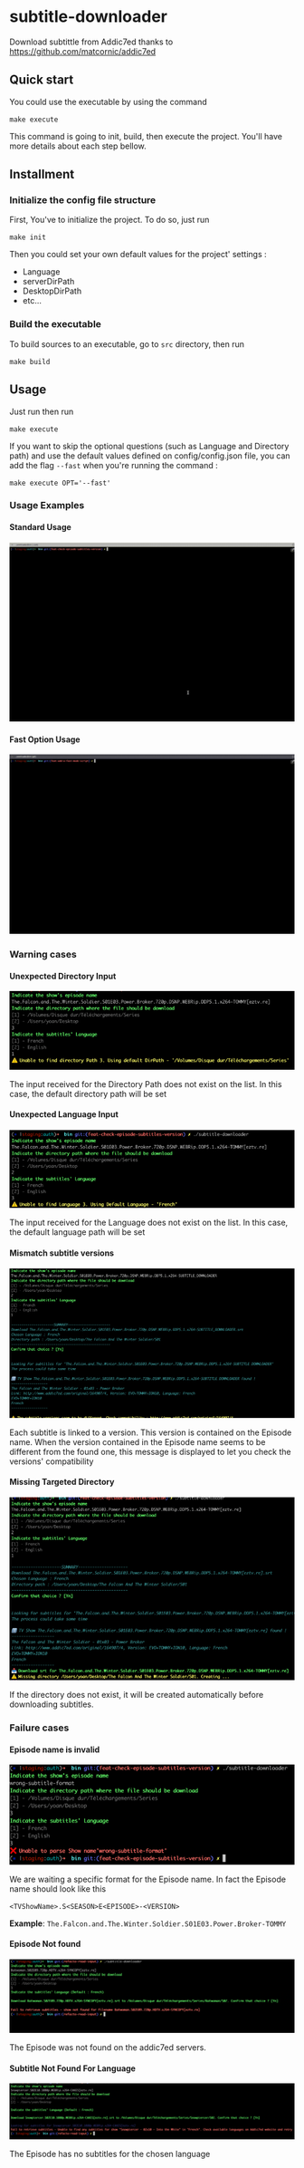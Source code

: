 # subtitle-downloader
Download subtittle from Addic7ed thanks to https://github.com/matcornic/addic7ed

## Quick start 
You could use the executable by using the command 

```shell
make execute
```
This command is going to init, build, then execute the project. 
You'll have more details about each step bellow.

## Installment 
### Initialize the config file structure
First, You've to initialize the project. To do so, just run

```shell
make init
```

Then you could set your own default values for the project' settings : 
* Language
* serverDirPath
* DesktopDirPath 
* etc...

### Build the executable
To build sources to an executable, go to `src` directory, then run 

```shell
make build
```

## Usage
Just run then run

```shell
make execute
```

If you want to skip the optional questions (such as Language and Directory path) and use the default values defined
on config/config.json file, you can add the flag `--fast` when you're running the command : 

```shell
make execute OPT='--fast'
```

### Usage Examples

#### Standard Usage
![demo](doc/screenshots/demo.gif)

#### Fast Option Usage
![demo_Fast_Option](doc/screenshots/demo_fast_option.gif)

### Warning cases

#### Unexpected Directory Input
![Unexpected Directory Input](doc/screenshots/warnings/unexpected-directory-input.png)

The input received for the Directory Path does not exist on the list.
In this case, the default directory path will be set

#### Unexpected Language Input
![Unexpected Language Input](doc/screenshots/warnings/unexpected-language-input.png)

The input received for the Language does not exist on the list.
In this case, the default language path will be set

#### Mismatch subtitle versions
![Mismatch subtitle versions](doc/screenshots/warnings/mismatched-subtitle-versions.png)

Each subtitle is linked to a version. This version is contained on the Episode name.
When the version contained in the Episode name seems to be different from the found one, 
this message is displayed to let you check the versions' compatibility

#### Missing Targeted Directory
![Missing Targeted Directory](doc/screenshots/warnings/missing-targeted-directory.png)

If the directory does not exist, it will be created automatically before downloading subtitles.

### Failure cases
#### Episode name is invalid
![Episode Name is invalid](doc/screenshots/errors/unable-to-parse-episode-name.png)

We are waiting a specific format for the Episode name. In fact the Episode name should look like this
```
<TVShowName>.S<SEASON>E<EPISODE>-<VERSION>
```

<b>Example</b>: `The.Falcon.and.The.Winter.Soldier.S01E03.Power.Broker-TOMMY`

#### Episode Not found
![Episode Not Found](doc/screenshots/errors/episode-not-found.png)

The Episode was not found on the addic7ed servers.

#### Subtitle Not Found For Language
![Subtitle Not Found For Language.png](doc/screenshots/errors/subtitle-not-found-for-language.png)

The Episode has no subtitles for the chosen language
